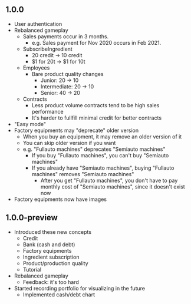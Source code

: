 ## 1.0.0

* User authentication
* Rebalanced gameplay
    * Sales payments occur in 3 months.
        * e.g. Sales payment for Nov 2020 occurs in Feb 2021.
    * SubscribeIngredient
        * 20 credit -> 10 credit
        * $1 for 20t -> $1 for 10t
    * Employees
        * Bare product quality changes
            * Junior: 20 -> 10
            * Intermediate: 20 -> 10
            * Senior: 40 -> 20
    * Contracts
        * Less product volume contracts tend to be high sales performance
        * It's harder to fullfill minimal credit for better contracts
* "Easy mode"
* Factory equipments may "deprecate" older version
    * When you buy an equipment, it may remove an older version of it
    * You can skip older version if you want
    * e.g. "Fullauto machines" deprecates "Semiauto machines"
        * If you buy "Fullauto machines", you can't buy "Semiauto machines"
        * If you already have "Semiauto machines", buying "Fullauto machines" removes "Semiauto machines"
            * After you get "Fullauto machines", you don't have to pay monthly cost of "Semiauto machines", since it doesn't exist now
* Factory equipments now have images

## 1.0.0-preview

* Introduced these new concepts
    * Credit
    * Bank (cash and debt)
    * Factory equipments
    * Ingredient subscription
    * Product/production quality
    * Tutorial
* Rebalanced gameplay
    * Feedback: it's too hard
* Started recording portfolio for visualizing in the future
    * Implemented cash/debt chart

